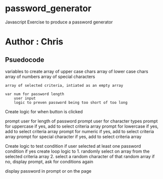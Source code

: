 # password_generator
Javascript Exercise to produce a password generator

# Author : Chris 

## Psuedocode 
variables to create 
    array of upper case chars 
    array of lower case chars 
    array of numbers 
    array of special characters

    array of selected criteria, intiated as an empty array 

    var num for password length 
        user input 
        logic to preven password being too short of too long 
    

Create logic for when button is clicked 

prompt user for length of password 
prompt user for character types 
    prompt for uppercase 
        if yes, add to select criteria array 
    prompt for lowercase
        if yes, add to select criteria array
    prompt for numeric 
        if yes, add to select criteria array
    prompt for special character 
        if yes, add to select criteria array
    
Create logic to test condition if user selected at least one password condition 
if yes 
    create loop logic to
        1. randomly select on array from the selected criteria array
            2. select a random character of that random array
if no, display prompt, ask for conditions again 

display password in prompt or on the page 




